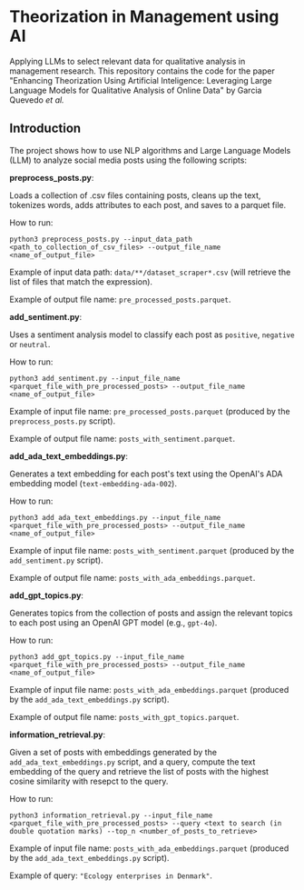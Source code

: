 # Theorization in Management using AI
Applying LLMs to select relevant data for qualitative analysis in management research.
This repository contains the code for the paper "Enhancing Theorization Using Artificial Inteligence: Leveraging Large Language Models for Qualitative Analysis of Online Data" by Garcia Quevedo _et al._

## Introduction

The project shows how to use NLP algorithms and Large Language Models (LLM) to analyze social media posts using the following scripts:

**preprocess_posts.py**:

Loads a collection of .csv files containing posts, cleans up the text, tokenizes words, adds attributes to each post, and saves to a parquet file.

How to run: 

``` python3 preprocess_posts.py --input_data_path <path_to_collection_of_csv_files> --output_file_name <name_of_output_file> ```

Example of input data path: `data/**/dataset_scraper*.csv` (will retrieve the list of files that match the expression).

Example of output file name: `pre_processed_posts.parquet`.


**add_sentiment.py**:

Uses a sentiment analysis model to classify each post as `positive`, `negative` or `neutral`.

How to run: 

``` python3 add_sentiment.py --input_file_name <parquet_file_with_pre_processed_posts> --output_file_name <name_of_output_file> ```

Example of input file name: `pre_processed_posts.parquet` (produced by the `preprocess_posts.py` script).

Example of output file name: `posts_with_sentiment.parquet`.


**add_ada_text_embeddings.py**:

Generates a text embedding for each post's text using the OpenAI's ADA embedding model (`text-embedding-ada-002`).

How to run: 

``` python3 add_ada_text_embeddings.py --input_file_name <parquet_file_with_pre_processed_posts> --output_file_name <name_of_output_file> ```

Example of input file name: `posts_with_sentiment.parquet` (produced by the `add_sentiment.py` script).

Example of output file name: `posts_with_ada_embeddings.parquet`.


**add_gpt_topics.py**:

Generates topics from the collection of posts and assign the relevant topics to each post using an OpenAI GPT model (e.g., `gpt-4o`).

How to run: 

``` python3 add_gpt_topics.py --input_file_name <parquet_file_with_pre_processed_posts> --output_file_name <name_of_output_file> ```

Example of input file name: `posts_with_ada_embeddings.parquet` (produced by the `add_ada_text_embeddings.py` script).

Example of output file name: `posts_with_gpt_topics.parquet`.


**information_retrieval.py**:

Given a set of posts with embeddings generated by the `add_ada_text_embeddings.py` script, and a query, compute the text embedding of the query and retrieve the list of posts with the highest cosine similarity with resepct to the query.

How to run: 

``` python3 information_retrieval.py --input_file_name <parquet_file_with_pre_processed_posts> --query <text to search (in double quotation marks) --top_n <number_of_posts_to_retrieve> ```

Example of input file name: `posts_with_ada_embeddings.parquet` (produced by the `add_ada_text_embeddings.py` script).

Example of query: `"Ecology enterprises in Denmark"`.
